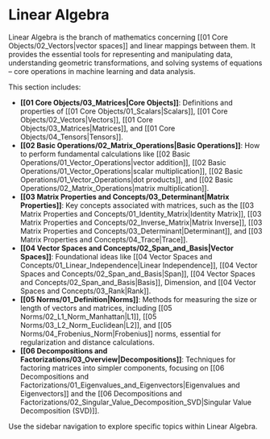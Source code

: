 # Linear Algebra

Linear Algebra is the branch of mathematics concerning [[01 Core Objects/02_Vectors|vector spaces]] and linear mappings between them. It provides the essential tools for representing and manipulating data, understanding geometric transformations, and solving systems of equations – core operations in machine learning and data analysis.

This section includes:

*   **[[01 Core Objects/03_Matrices|Core Objects]]**: Definitions and properties of [[01 Core Objects/01_Scalars|Scalars]], [[01 Core Objects/02_Vectors|Vectors]], [[01 Core Objects/03_Matrices|Matrices]], and [[01 Core Objects/04_Tensors|Tensors]].
*   **[[02 Basic Operations/02_Matrix_Operations|Basic Operations]]**: How to perform fundamental calculations like [[02 Basic Operations/01_Vector_Operations|vector addition]], [[02 Basic Operations/01_Vector_Operations|scalar multiplication]], [[02 Basic Operations/01_Vector_Operations|dot products]], and [[02 Basic Operations/02_Matrix_Operations|matrix multiplication]].
*   **[[03 Matrix Properties and Concepts/03_Determinant|Matrix Properties]]**: Key concepts associated with matrices, such as the [[03 Matrix Properties and Concepts/01_Identity_Matrix|Identity Matrix]], [[03 Matrix Properties and Concepts/02_Inverse_Matrix|Matrix Inverse]], [[03 Matrix Properties and Concepts/03_Determinant|Determinant]], and [[03 Matrix Properties and Concepts/04_Trace|Trace]].
*   **[[04 Vector Spaces and Concepts/02_Span_and_Basis|Vector Spaces]]**: Foundational ideas like [[04 Vector Spaces and Concepts/01_Linear_Independence|Linear Independence]], [[04 Vector Spaces and Concepts/02_Span_and_Basis|Span]], [[04 Vector Spaces and Concepts/02_Span_and_Basis|Basis]], Dimension, and [[04 Vector Spaces and Concepts/03_Rank|Rank]].
*   **[[05 Norms/01_Definition|Norms]]**: Methods for measuring the size or length of vectors and matrices, including [[05 Norms/02_L1_Norm_Manhattan|L1]], [[05 Norms/03_L2_Norm_Euclidean|L2]], and [[05 Norms/04_Frobenius_Norm|Frobenius]] norms, essential for regularization and distance calculations.
*   **[[06 Decompositions and Factorizations/03_Overview|Decompositions]]**: Techniques for factoring matrices into simpler components, focusing on [[06 Decompositions and Factorizations/01_Eigenvalues_and_Eigenvectors|Eigenvalues and Eigenvectors]] and the [[06 Decompositions and Factorizations/02_Singular_Value_Decomposition_SVD|Singular Value Decomposition (SVD)]].

Use the sidebar navigation to explore specific topics within Linear Algebra.